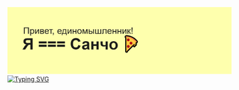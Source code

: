 ![ Тут должен быть header, но его тут нет :( ](https://github.com/dreamybo1/dreamybo1/blob/main/header.png)
[![Typing SVG](https://readme-typing-svg.herokuapp.com?font=Fira+Code&pause=1000&vCenter=true&width=435&lines=Frontend+developer)](https://git.io/typing-svg)

<!--
**dreamybo1/dreamybo1** is a ✨ _special_ ✨ repository because its `README.md` (this file) appears on your GitHub profile.

Here are some ideas to get you started:

- 🔭 I’m currently working on ...
- 🌱 I’m currently learning ...
- 👯 I’m looking to collaborate on ...
- 🤔 I’m looking for help with ...
- 💬 Ask me about ...
- 📫 How to reach me: ...
- 😄 Pronouns: ...
- ⚡ Fun fact: ...
-->
